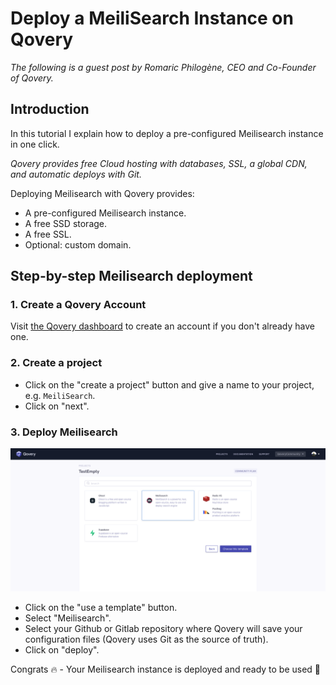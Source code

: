 # Deploy a MeiliSearch Instance on Qovery

_The following is a guest post by Romaric Philogène, CEO and Co-Founder of Qovery._

## Introduction

In this tutorial I explain how to deploy a pre-configured Meilisearch instance in one click.

*Qovery provides free Cloud hosting with databases, SSL, a global CDN, and automatic deploys with Git.*

Deploying Meilisearch with Qovery provides:

- A pre-configured Meilisearch instance.
- A free SSD storage.
- A free SSL.
- Optional: custom domain.

## Step-by-step Meilisearch deployment

### 1. Create a Qovery Account

Visit [the Qovery dashboard](https://start.qovery.com) to create an account if you don't already have one.

### 2. Create a project

- Click on the "create a project" button and give a name to your project, e.g. `MeiliSearch`.
- Click on "next".

### 3. Deploy Meilisearch

![meilisearch template](https://github.com/Qovery/public-resources/raw/master/screenshots/meilisearch-template.png)

- Click on the "use a template" button.
- Select "Meilisearch".
- Select your Github or Gitlab repository where Qovery will save your configuration files (Qovery uses Git as the source of truth).
- Click on "deploy".

Congrats 🔥 - Your Meilisearch instance is deployed and ready to be used 🎉
